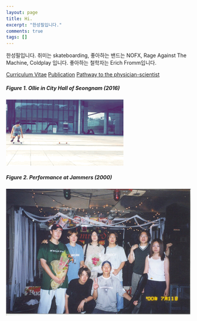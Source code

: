 ```yaml
---
layout: page
title: Hi.
excerpt: "한성필입니다."
comments: true
tags: []
---
```


한성필입니다. 취미는 skateboarding, 좋아하는 밴드는 NOFX, Rage Against The Machine, Coldplay 입니다. 좋아하는 철학자는 Erich Fromm입니다.

<a href="../CV/" class="btn">Curriculum Vitae</a> 
<a href="https://scholar.google.com/citations?user=TUK927cAAAAJ" class="btn">Publication</a>
<a href="/physicianscientist/" class="btn">Pathway to the physician-scientist</a>

##### Figure 1. Ollie in City Hall of Seongnam (2016)
![simple ollie](../figures/ollie.gif)


##### Figure 2. Performance at Jammers (2000)

![jammers](../figures/jammers.jpg)

